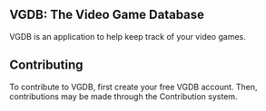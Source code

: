 ## VGDB: The Video Game Database

VGDB is an application to help keep track of your video games.

## Contributing

To contribute to VGDB, first create your free VGDB account. Then, contributions may be made through the Contribution system.
